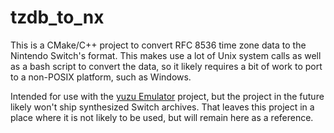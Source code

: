 # tzdb_to_nx

This is a CMake/C++ project to convert RFC 8536 time zone data to the Nintendo Switch's format.
This makes use a lot of Unix system calls as well as a bash script to convert the data, so it likely requires a bit of work to port to a non-POSIX platform, such as Windows.

Intended for use with the [yuzu Emulator](https://yuzu-emu.org/) project, but the project in the future likely won't ship synthesized Switch archives.
That leaves this project in a place where it is not likely to be used, but will remain here as a reference.
